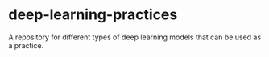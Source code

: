 # deep-learning-practices
A repository for different types of deep learning models that can be used as a practice.
